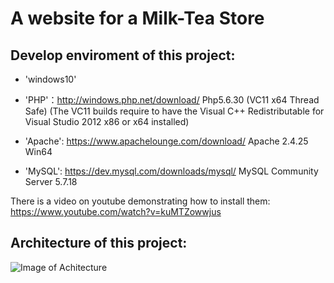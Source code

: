 # A website for a Milk-Tea Store


## Develop enviroment of this project:

* 'windows10'

* 'PHP'：http://windows.php.net/download/  Php5.6.30 (VC11 x64 Thread Safe) (The VC11 builds require to have the Visual C++ Redistributable for Visual Studio 2012 x86 or x64 installed)

* 'Apache':  https://www.apachelounge.com/download/  Apache 2.4.25 Win64

* 'MySQL':  https://dev.mysql.com/downloads/mysql/  MySQL Community Server 5.7.18

There is a video on youtube demonstrating how to install them: https://www.youtube.com/watch?v=kuMTZowwjus


## Architecture of this project:
![Image of Achitecture](images/profile.png)








